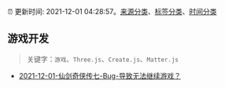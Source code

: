 :alarm_clock: 更新时间: 2021-12-01 04:28:57。[来源分类](../README.md)、[标签分类](../TAGS.md)、[时间分类](../TIMELINE.md)

## 游戏开发


> 关键字：`游戏`、`Three.js`、`Create.js`、`Matter.js`



- [2021-12-01-仙剑奇侠传七-Bug-导致无法继续游戏？](https://www.v2ex.com/t/819260) 
